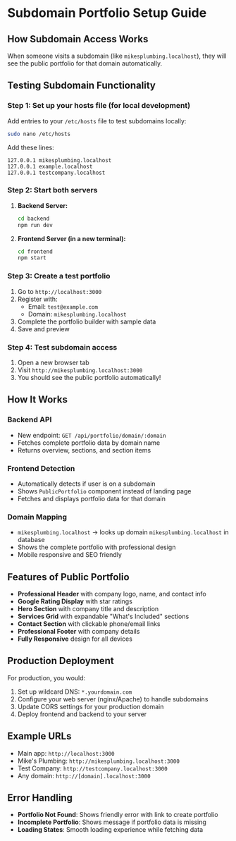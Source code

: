# Subdomain Portfolio Setup Guide

## How Subdomain Access Works

When someone visits a subdomain (like `mikesplumbing.localhost`), they will see the public portfolio for that domain automatically.

## Testing Subdomain Functionality

### Step 1: Set up your hosts file (for local development)

Add entries to your `/etc/hosts` file to test subdomains locally:

```bash
sudo nano /etc/hosts
```

Add these lines:
```
127.0.0.1 mikesplumbing.localhost
127.0.0.1 example.localhost
127.0.0.1 testcompany.localhost
```

### Step 2: Start both servers

1. **Backend Server:**
   ```bash
   cd backend
   npm run dev
   ```

2. **Frontend Server (in a new terminal):**
   ```bash
   cd frontend
   npm start
   ```

### Step 3: Create a test portfolio

1. Go to `http://localhost:3000`
2. Register with:
   - Email: `test@example.com`
   - Domain: `mikesplumbing.localhost`
3. Complete the portfolio builder with sample data
4. Save and preview

### Step 4: Test subdomain access

1. Open a new browser tab
2. Visit `http://mikesplumbing.localhost:3000`
3. You should see the public portfolio automatically!

## How It Works

### Backend API
- New endpoint: `GET /api/portfolio/domain/:domain`
- Fetches complete portfolio data by domain name
- Returns overview, sections, and section items

### Frontend Detection
- Automatically detects if user is on a subdomain
- Shows `PublicPortfolio` component instead of landing page
- Fetches and displays portfolio data for that domain

### Domain Mapping
- `mikesplumbing.localhost` → looks up domain `mikesplumbing.localhost` in database
- Shows the complete portfolio with professional design
- Mobile responsive and SEO friendly

## Features of Public Portfolio

- **Professional Header** with company logo, name, and contact info
- **Google Rating Display** with star ratings
- **Hero Section** with company title and description
- **Services Grid** with expandable "What's Included" sections
- **Contact Section** with clickable phone/email links
- **Professional Footer** with company details
- **Fully Responsive** design for all devices

## Production Deployment

For production, you would:

1. Set up wildcard DNS: `*.yourdomain.com`
2. Configure your web server (nginx/Apache) to handle subdomains
3. Update CORS settings for your production domain
4. Deploy frontend and backend to your server

## Example URLs

- Main app: `http://localhost:3000`
- Mike's Plumbing: `http://mikesplumbing.localhost:3000`
- Test Company: `http://testcompany.localhost:3000`
- Any domain: `http://[domain].localhost:3000`

## Error Handling

- **Portfolio Not Found**: Shows friendly error with link to create portfolio
- **Incomplete Portfolio**: Shows message if portfolio data is missing
- **Loading States**: Smooth loading experience while fetching data
